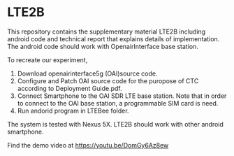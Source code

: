 # LTE2B

This repository contains the supplementary material LTE2B including android code and technical report that explains details of implementation. The android code should work with OpenairInterface base station. 

To recreate our experiment,
1) Download openairinterface5g (OAI)source code.
2) Configure and Patch OAI source code for the puropose of CTC according to Deployment Guide.pdf.
3) Connect Smartphone to the OAI SDR LTE base station.
   Note that in order to connect to the OAI base station, a programmable SIM card is need. 
4) Run andorid program in LTEBee folder. 

The system is tested with Nexus 5X. LTE2B should work with other android smartphone.

Find the demo video  at https://youtu.be/DomGy6Az8ew
